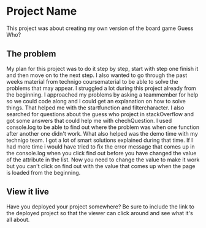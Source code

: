 # Project Name

This project was about creating my own version of the board game Guess Who?

## The problem

My plan for this project was to do it step by step, start with step one finish it and then move on to the next step. I also wanted to go through the past weeks material from technigo coursematerial to be able to solve the problems that may appear. I struggled a lot during this project already from the beginning. I approached my problems by asking a teammember for help so we could code along and I could get an explanation on how to solve things. That helped me with the startfunction and filtercharacter. I also searched for questions about the guess who project in stackOverflow and got some answers that could help me with chechQuestion. I used console.log to be able to find out where the problem was when one function after another one didn't work. What also helped was the demo time with my technigo team. I got a lot of smart solutions explained during that time. If I had more time i would have tried to fix the error message that comes up in the console.log when you click find out before you have changed the value of the attribute in the list. Now you need to change the value to make it work but you can't click on find out with the value that comes up when the page is loaded from the beginning.

## View it live

Have you deployed your project somewhere? Be sure to include the link to the deployed project so that the viewer can click around and see what it's all about.
